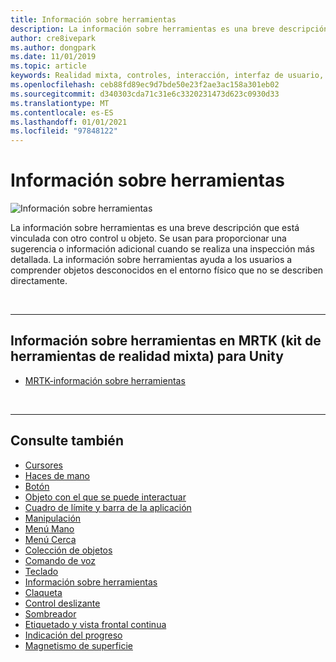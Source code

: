 ```yaml
---
title: Información sobre herramientas
description: La información sobre herramientas es una breve descripción que está vinculada con otro control u objeto.
author: cre8ivepark
ms.author: dongpark
ms.date: 11/01/2019
ms.topic: article
keywords: Realidad mixta, controles, interacción, interfaz de usuario, UX, auriculares de realidad mixta, auriculares de realidad mixta de Windows, auriculares de realidad virtual, HoloLens, información sobre herramientas, MRTK, kit de herramientas de realidad mixta
ms.openlocfilehash: ceb88fd89ec9d7bde50e23f2ae3ac158a301eb02
ms.sourcegitcommit: d340303cda71c31e6c3320231473d623c0930d33
ms.translationtype: MT
ms.contentlocale: es-ES
ms.lasthandoff: 01/01/2021
ms.locfileid: "97848122"
---
```

# <a name="tooltip"></a>Información sobre herramientas

![Información sobre herramientas](images/UX_Hero_Tooltip.jpg)

La información sobre herramientas es una breve descripción que está vinculada con otro control u objeto. Se usan para proporcionar una sugerencia o información adicional cuando se realiza una inspección más detallada. La información sobre herramientas ayuda a los usuarios a comprender objetos desconocidos en el entorno físico que no se describen directamente. 

<br>

---

## <a name="tooltip-in-mrtk-mixed-reality-toolkit-for-unity"></a>Información sobre herramientas en MRTK (kit de herramientas de realidad mixta) para Unity

* [MRTK-información sobre herramientas](https://microsoft.github.io/MixedRealityToolkit-Unity/Documentation/README_Tooltip.html)

<br>

---

## <a name="see-also"></a>Consulte también

* [Cursores](cursors.md)
* [Haces de mano](point-and-commit.md)
* [Botón](button.md)
* [Objeto con el que se puede interactuar](interactable-object.md)
* [Cuadro de límite y barra de la aplicación](app-bar-and-bounding-box.md)
* [Manipulación](direct-manipulation.md)
* [Menú Mano](hand-menu.md)
* [Menú Cerca](near-menu.md)
* [Colección de objetos](object-collection.md)
* [Comando de voz](voice-input.md)
* [Teclado](keyboard.md)
* [Información sobre herramientas](tooltip.md)
* [Claqueta](slate.md)
* [Control deslizante](slider.md)
* [Sombreador](shader.md)
* [Etiquetado y vista frontal continua](billboarding-and-tag-along.md)
* [Indicación del progreso](progress.md)
* [Magnetismo de superficie](surface-magnetism.md)
